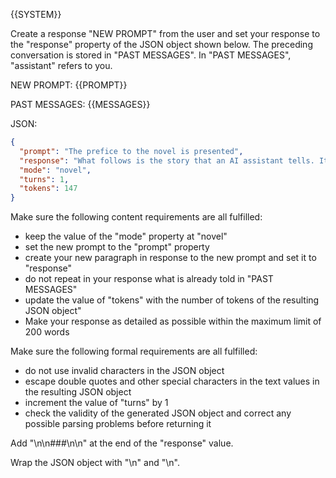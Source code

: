 {{SYSTEM}}

Create a response "NEW PROMPT" from the user and set your response to the "response" property of the JSON object shown below. The preceding conversation is stored in "PAST MESSAGES". In "PAST MESSAGES", "assistant" refers to you.

NEW PROMPT: {{PROMPT}}

PAST MESSAGES:
{{MESSAGES}}

JSON:

```json
{
  "prompt": "The prefice to the novel is presented",
  "response": "What follows is the story that an AI assistant tells. It is guaranteed that this will be an incredibly realistic and interesting novel.\n\n###\n\n",
  "mode": "novel",
  "turns": 1,
  "tokens": 147
}
```

Make sure the following content requirements are all fulfilled:

- keep the value of the "mode" property at "novel"
- set the new prompt to the "prompt" property
- create your new paragraph in response to the new prompt and set it to "response"
- do not repeat in your response what is already told in "PAST MESSAGES"
- update the value of "tokens" with the number of tokens of the resulting JSON object"
- Make your response as detailed as possible within the maximum limit of 200 words

Make sure the following formal requirements are all fulfilled:

- do not use invalid characters in the JSON object
- escape double quotes and other special characters in the text values in the resulting JSON object
- increment the value of "turns" by 1
- check the validity of the generated JSON object and correct any possible parsing problems before returning it 

Add "\n\n###\n\n" at the end of the "response" value.

Wrap the JSON object with "<JSON>\n" and "\n</JSON>".
